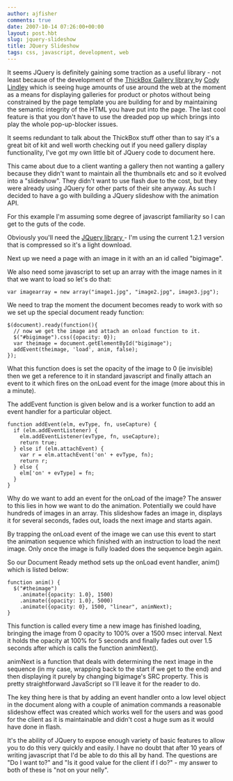 ```yaml
---
author: ajfisher
comments: true
date: 2007-10-14 07:26:00+00:00
layout: post.hbt
slug: jquery-slideshow
title: JQuery Slideshow
tags: css, javascript, development, web
---
```


It seems JQuery is definitely gaining some traction as a useful library - not least because of the development of the [ThickBox Gallery library ](http://jquery.com/demo/thickbox/)by [Cody Lindley](http://www.codylindley.com/) which is seeing huge amounts of use around the web at the moment as a means for displaying galleries for product or photos without being constrained by the page template you are building for and by maintaining the semantic integrity of the HTML you have put into the page. The last cool feature is that you don't have to use the dreaded pop up which brings into play the whole pop-up-blocker issues.

It seems redundant to talk about the ThickBox stuff other than to say it's a great bit of kit and well worth checking out if you need gallery display functionality, I've got my own little bit of JQuery code to document here.

This came about due to a client wanting a gallery then not wanting a gallery because they didn't want to maintain all the thumbnails etc and so it evolved into a "slideshow". They didn't want to use flash due to the cost, but they were already using JQuery for other parts of their site anyway. As such I decided to have a go with building a JQuery slideshow with the animation API.

For this example I'm assuming some degree of javascript familiarity so I can get to the guts of the code.

Obviously you'll need the [JQuery library ](http://jquery.com/)- I'm using the current 1.2.1 version that is compressed so it's a light download.

Next up we need a page with an image in it with an an id called "bigimage".

We also need some javascript to set up an array with the image names in it that we want to load so let's do that:

```
var imagearray = new array("image1.jpg", "image2.jpg", image3.jpg");
```

We need to trap the moment the document becomes ready to work with so we set up the special document ready function:

```
$(document).ready(function(){
  // now we get the image and attach an onload function to it.
  $("#bigimage").css({opacity: 0});
  var theimage = document.getElementById("bigimage");
  addEvent(theimage, 'load', anim, false);
});
```

What this function does is set the opacity of the image to 0 (ie invisible) then we get a reference to it in standard javascript and finally attach an event to it which fires on the onLoad event for the image (more about this in a minute).

The addEvent function is given below and is a worker function to add an event handler for a particular object.

```
function addEvent(elm, evType, fn, useCapture) {
  if (elm.addEventListener) {
    elm.addEventListener(evType, fn, useCapture);
    return true;
  } else if (elm.attachEvent) {
    var r = elm.attachEvent('on' + evType, fn);
    return r;
  } else {
    elm['on' + evType] = fn;
  }
}
```

Why do we want to add an event for the onLoad of the image? The answer to this lies in how we want to do the animation. Potentially we could have hundreds of images in an array. This slideshow fades an image in, displays it for several seconds, fades out, loads the next image and starts again.

By trapping the onLoad event of the image we can use this event to start the animation sequence which finished with an instruction to load the next image. Only once the image is fully loaded does the sequence begin again.

So our Document Ready method sets up the onLoad event handler, anim() which is listed below:

```
function anim() {
  $("#theimage")
    .animate({opacity: 1.0}, 1500)
    .animate({opacity: 1.0}, 5000)
    .animate({opacity: 0}, 1500, "linear", animNext);
}
```

This function is called every time a new image has finished loading, bringing the image from 0 opacity to 100% over a 1500 msec interval. Next it holds the opacity at 100% for 5 seconds and finally fades out over 1.5 seconds after which is calls the function animNext().

animNext is a function that deals with determining the next image in the sequence (in my case, wrapping back to the start if we get to the end) and then displaying it purely by changing bigimage's SRC property. This is pretty straightforward JavaScript so I'll leave it for the reader to do.

The key thing here is that by adding an event handler onto a low level object in the document along with a couple of animation commands a reasonable slideshow effect was created which works well for the users and was good for the client as it is maintainable and didn't cost a huge sum as it would have done in flash.

It's the ability of JQuery to expose enough variety of basic features to allow you to do this very quickly and easily. I have no doubt that after 10 years of writing javascript that I'd be able to do this all by hand. The questions are "Do I want to?" and "Is it good value for the client if I do?" - my answer to both of these is "not on your nelly".
